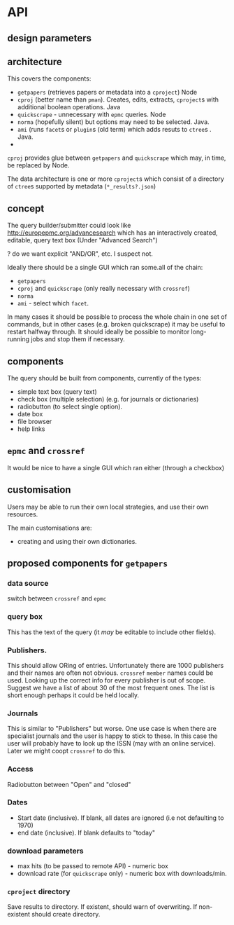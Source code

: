 # API

## design parameters


## architecture

This covers the components:
 * `getpapers` (retrieves papers or metadata into a `cproject`) Node
 * `cproj` (better name than `pman`). Creates, edits, extracts, `cproject`s with additional boolean operations. Java
 *  `quickscrape` - unnecessary with `epmc` queries. Node
 *  `norma` (hopefully silent) but options may need to be selected. Java.
 *  `ami` (runs `facet`s or `plugin`s (old term) which adds resuts to `ctree`s . Java.
 *  
 `cproj` provides glue between `getpapers` and `quickscrape` which may, in time, be replaced by Node.
  
 The data architecture is one or more `cproject`s which consist of a directory of `ctree`s supported by metadata (`*_results?.json`)

## concept


The query builder/submitter could look like
http://europepmc.org/advancesearch
which has an interactively created, editable, query text box (Under "Advanced Search")

? do we want explicit "AND/OR", etc. I suspect not.

Ideally there should be a single GUI which ran some.all of the chain:

 * `getpapers` 
 * `cproj`  and `quickscrape` (only really necessary with `crossref`)
 * `norma` 
 * `ami` - select which `facet`. 
 
In many cases it should be possible to process the whole chain in one set of commands, but in other cases (e.g. broken quickscrape) it may be useful to restart halfway through. It should ideally be possible to monitor long-running jobs and stop them if necessary.


  
## components

The query should be built from components, currently of the types:

 * simple text box (query text)
 * check box (multiple selection)  (e.g. for journals or dictionaries)
 * radiobutton (to select single option).
 * date box
 * file browser
 * help links
  
## `epmc` and `crossref` 

It would be nice to have a single GUI which ran either (through a checkbox)

## customisation

Users may be able to run their own local strategies, and use their own resources.

The main customisations are:

 * creating and using their own dictionaries.
 
## proposed components for `getpapers`

### data source
 
 switch between `crossref` and `epmc`

### query box

This has the text of the query (it *may* be editable to include other fields).

### Publishers.

This should allow ORing of entries. Unfortunately there are 1000 publishers and their names are often not obvious.  `crossref` `member` names could be used. Looking up the correct info for every publisher is out of scope. Suggest we have a list of about 30 of the most frequent ones. The list is short enough perhaps it could be held locally.

### Journals

This is similar to "Publishers" but worse. One use case is when there are specialist journals and the user is happy to stick to these. In this case the user will probably have to look up the ISSN (may with an online service). Later we might coopt `crossref` to do this.

### Access

Radiobutton between "Open" and "closed"

### Dates

 * Start date (inclusive). If blank, all dates are ignored (i.e not defaulting to 1970)
 * end date (inclusive). If blank defaults to "today"
 
### download parameters

 * max hits (to be passed to remote API) - numeric box
 * download rate (for `quickscrape` only) - numeric box with downloads/min.
 
### `cproject` directory

Save results to directory. If existent, should warn of overwriting. If non-existent should create directory.




 
 
